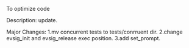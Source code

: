 To optimize code

Description:
update.

Major Changes:
1.mv concurrent tests to tests/conrruent dir.
2.change evsig_init and evsig_release exec position.
3.add set_prompt.